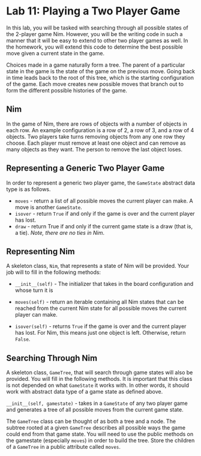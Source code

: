 # Lab 11: Playing a Two Player Game

In this lab, you will be tasked with searching through all possible states of the 2-player game Nim. However, you will be the writing code in such a manner that it will be easy to extend to other two player games as well. In the homework, you will extend this code to determine the best possible move given a current state in the game.

Choices made in a game naturally form a tree.  The parent of a particular state in the game is the state of the game on the previous move.  Going back in time leads back to the root of this tree, which is the starting configuration of the game.  Each move creates new possible moves that branch out to form the different possible histories of the game.

## Nim

In the game of Nim, there are rows of objects with a number of objects in each row. An example configuration is a row of 2, a row of 3, and a row of 4 objects. Two players take turns removing objects from any one row they choose. Each player must remove at least one object and can remove as many objects as they want. The person to remove the last object loses.

## Representing a Generic Two Player Game

In order to represent a generic two player game, the `GameState` abstract data type is as follows.

- `moves` - return a list of all possible moves the current player can make.  A move is another `GameState`.
- `isover` - return `True` if and only if the game is over and the current player has lost.
- `draw` - return True if and only if the current game state is a draw (that is, a tie). *Note, there are no ties in Nim*.

## Representing Nim

A skeleton class, `Nim`, that represents a state of Nim will be provided. Your job will to fill in the following methods:

- `__init__(self)` - The initializer that takes in the board configuration and whose turn it is

- `moves(self)` - return an iterable containing all Nim states that can be reached from the current Nim state for all possible moves the current player can make.

- `isover(self)` - returns `True` if the game is over and the current player has lost.  For Nim, this means just one object is left. Otherwise, return `False`.


## Searching Through Nim

A skeleton class, `GameTree`, that will search through game states will also be provided. You will fill in the following methods. It is important that this class is not depended on what `GameState` it works with. In other words, it should work with abstract data type of a game state as defined above.

`__init__(self, gamestate)` - takes in a `GameState` of any two player game and generates a tree of all possible moves from the current game state.

The `GameTree` class can be thought of as both a tree and a node.  The subtree rooted at a given `GameTree` describes all possible ways the game could end from that game state.  You will need to use the public methods on the gamestate (especially `moves`) in order to build the tree.  Store the children of a `GameTree` in a public attribute called `moves`.
